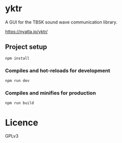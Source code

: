 # yktr

A GUI for the TBSK sound wave communication library.

https://nyatla.jp/yktr/



## Project setup
```
npm install
```

### Compiles and hot-reloads for development
```
npm run dev
```

### Compiles and minifies for production
```
npm run build
```


# Licence

GPLv3
